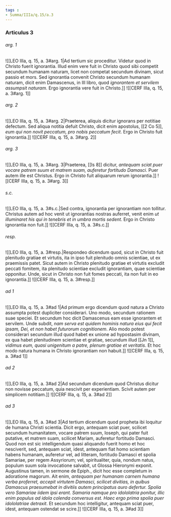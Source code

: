 ```yaml
---
tags : 
- Summa/IIIa/q.15/a.3
---
```


### Articulus 3

###### arg. 1
![[LEO IIIa, q. 15, a. 3#arg. 1|Ad tertium sic proceditur. Videtur quod in Christo fuerit ignorantia. Illud enim vere fuit in Christo quod sibi competit secundum humanam naturam, licet non competat secundum divinam, sicut passio et mors. Sed ignorantia convenit Christo secundum humanam naturam, dicit enim Damascenus, in III libro, quod *ignorantem et servilem assumpsit naturam*. Ergo ignorantia vere fuit in Christo.]]
![[CERF IIIa, q. 15, a. 3#arg. 1]]

###### arg. 2
![[LEO IIIa, q. 15, a. 3#arg. 2|Praeterea, aliquis dicitur ignorans per notitiae defectum. Sed aliqua notitia defuit Christo, dicit enim apostolus, [[2 Co 5]], *eum qui non novit peccatum, pro nobis peccatum fecit*. Ergo in Christo fuit ignorantia.]]
![[CERF IIIa, q. 15, a. 3#arg. 2]]

###### arg. 3
![[LEO IIIa, q. 15, a. 3#arg. 3|Praeterea, [[Is 8]] dicitur, *antequam sciat puer vocare patrem suum et matrem suam, auferetur fortitudo Damasci*. Puer autem ille est Christus. Ergo in Christo fuit aliquarum rerum ignorantia.]]
![[CERF IIIa, q. 15, a. 3#arg. 3]]

###### s.c.
![[LEO IIIa, q. 15, a. 3#s.c.|Sed contra, ignorantia per ignorantiam non tollitur. Christus autem ad hoc venit ut ignorantias nostras auferret, venit enim *ut illuminaret his qui in tenebris et in umbra mortis sedent*. Ergo in Christo ignorantia non fuit.]]
![[CERF IIIa, q. 15, a. 3#s.c.]]

###### resp.
![[LEO IIIa, q. 15, a. 3#resp.|Respondeo dicendum quod, sicut in Christo fuit plenitudo gratiae et virtutis, ita in ipso fuit plenitudo omnis scientiae, ut ex praemissis patet. Sicut autem in Christo plenitudo gratiae et virtutis excludit peccati fomitem, ita plenitudo scientiae excludit ignorantiam, quae scientiae opponitur. Unde, sicut in Christo non fuit fomes peccati, ita non fuit in eo ignorantia.]]
![[CERF IIIa, q. 15, a. 3#resp.]]

###### ad 1
![[LEO IIIa, q. 15, a. 3#ad 1|Ad primum ergo dicendum quod natura a Christo assumpta potest dupliciter considerari. Uno modo, secundum rationem suae speciei. Et secundum hoc dicit Damascenus eam esse ignorantem et servilem. Unde subdit, *nam serva est quidem hominis natura eius qui fecit ipsam, Dei, et non habet futurorum cognitionem*. Alio modo potest considerari secundum illud quod habet ex unione ad hypostasim divinam, ex qua habet plenitudinem scientiae et gratiae, secundum illud [[Jn 1]], *vidimus eum, quasi unigenitum a patre, plenum gratiae et veritatis*. Et hoc modo natura humana in Christo ignorantiam non habuit.]]
![[CERF IIIa, q. 15, a. 3#ad 1]]

###### ad 2
![[LEO IIIa, q. 15, a. 3#ad 2|Ad secundum dicendum quod Christus dicitur non novisse peccatum, quia nescivit per experientiam. Scivit autem per simplicem notitiam.]]
![[CERF IIIa, q. 15, a. 3#ad 2]]

###### ad 3
![[LEO IIIa, q. 15, a. 3#ad 3|Ad tertium dicendum quod propheta ibi loquitur de humana Christi scientia. Dicit ergo, antequam sciat puer, scilicet secundum humanitatem, vocare patrem suum, Ioseph, qui pater fuit putative, et matrem suam, scilicet Mariam, auferetur fortitudo Damasci. Quod non est sic intelligendum quasi aliquando fuerit homo et hoc nesciverit, sed, antequam sciat, idest, antequam fiat homo scientiam habens humanam, auferetur vel, ad litteram, fortitudo Damasci et spolia Samariae, per regem Assyriorum; vel, spiritualiter, quia, nondum natus, populum suum sola invocatione salvabit, ut Glossa Hieronymi exponit. Augustinus tamen, in sermone de Epiph., dicit hoc esse completum in adoratione magorum. Ait enim, *antequam per humanam carnem humana verba proferret, accepit virtutem Damasci, scilicet divitias, in quibus Damascus praesumebat in divitiis autem principatus auro defertur. Spolia vero Samariae iidem ipsi erant. Samaria namque pro idololatria ponitur, illic enim populus ad idola colenda conversus est. Haec ergo prima spolia puer idololatriae detraxit*. Et secundum hoc intelligitur, antequam sciat puer, idest, antequam ostendat se scire.]]
![[CERF IIIa, q. 15, a. 3#ad 3]]

